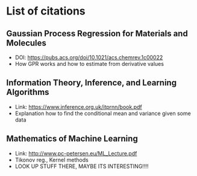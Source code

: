 # List of citations

## Gaussian Process Regression for Materials and Molecules 
 
- DOI: https://pubs.acs.org/doi/10.1021/acs.chemrev.1c00022
- How GPR works and how to estimate from derivative values

## Information Theory, Inference, and Learning Algorithms

- Link: https://www.inference.org.uk/itprnn/book.pdf
- Explanation how to find the conditional mean and variance given some data

## Mathematics of Machine Learning

- Link: http://www.pc-petersen.eu/ML_Lecture.pdf
- Tikonov reg., Kernel methods
- LOOK UP STUFF THERE, MAYBE ITS INTERESTING!!!!
